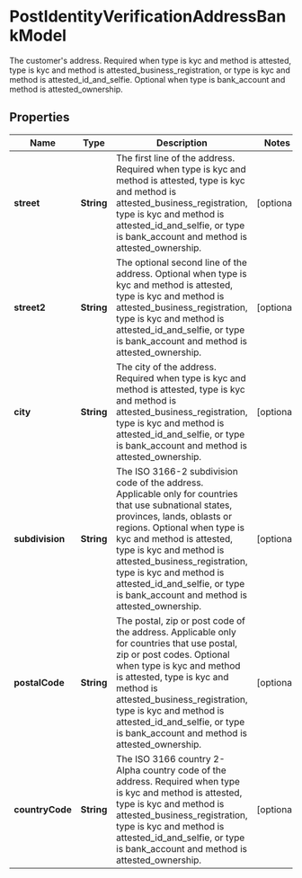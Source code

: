 

# PostIdentityVerificationAddressBankModel

The customer's address. Required when type is kyc and method is attested, type is kyc and method is attested_business_registration, or type is kyc and method is attested_id_and_selfie. Optional when type is bank_account and method is attested_ownership.

## Properties

| Name | Type | Description | Notes |
|------------ | ------------- | ------------- | -------------|
|**street** | **String** | The first line of the address. Required when type is kyc and method is attested, type is kyc and method is attested_business_registration, type is kyc and method is attested_id_and_selfie, or type is bank_account and method is attested_ownership. |  [optional] |
|**street2** | **String** | The optional second line of the address. Optional when type is kyc and method is attested, type is kyc and method is attested_business_registration, type is kyc and method is attested_id_and_selfie, or type is bank_account and method is attested_ownership. |  [optional] |
|**city** | **String** | The city of the address. Required when type is kyc and method is attested, type is kyc and method is attested_business_registration, type is kyc and method is attested_id_and_selfie, or type is bank_account and method is attested_ownership. |  [optional] |
|**subdivision** | **String** | The ISO 3166-2 subdivision code of the address. Applicable only for countries that use subnational states, provinces, lands, oblasts or regions. Optional when type is kyc and method is attested, type is kyc and method is attested_business_registration, type is kyc and method is attested_id_and_selfie, or type is bank_account and method is attested_ownership. |  [optional] |
|**postalCode** | **String** | The postal, zip or post code of the address. Applicable only for countries that use postal, zip or post codes. Optional when type is kyc and method is attested, type is kyc and method is attested_business_registration, type is kyc and method is attested_id_and_selfie, or type is bank_account and method is attested_ownership. |  [optional] |
|**countryCode** | **String** | The ISO 3166 country 2-Alpha country code of the address. Required when type is kyc and method is attested, type is kyc and method is attested_business_registration, type is kyc and method is attested_id_and_selfie, or type is bank_account and method is attested_ownership. |  [optional] |



